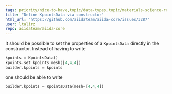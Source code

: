 ```yaml
---
tags: priority/nice-to-have,topic/data-types,topic/materials-science-related,type/feature-request
title: "Define KpointsData via constructor"
html_url: "https://github.com/aiidateam/aiida-core/issues/3287"
user: ltalirz
repo: aiidateam/aiida-core
---
```


It should be possible to set the properties of a `KpointsData` directly in the constructor. Instead of having to write
```python
kpoints = KpointsData()
kpoints.set_kpoints_mesh([4,4,4])
builder.kpoints = kpoints
```
one should be able to write
```python
builder.kpoints = KpointsData(mesh=[4,4,4])
```